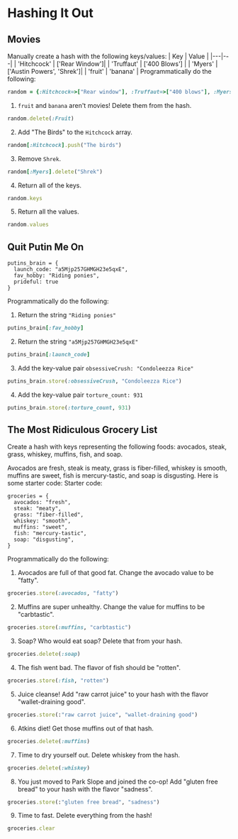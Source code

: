 # Hashing It Out
## Movies
Manually create a hash with the following keys/values:
| Key | Value |
|---|---|
| 'Hitchcock' | ['Rear Window']|
| 'Truffaut' | ['400 Blows'] |
| 'Myers'  | ['Austin Powers', 'Shrek']|
| 'fruit' | 'banana' |
Programmatically do the following:
```ruby 
random = {:Hitchcock=>["Rear window"], :Truffaut=>["400 blows"], :Myers=>["Austin Powers", "Shrek"], :Fruit=>"Banana"}
```
1. `fruit` and `banana` aren't movies! Delete them from the hash.
```ruby
random.delete(:Fruit)
```
2. Add "The Birds" to the `Hitchcock` array.
```ruby
random[:Hitchcock].push("The birds")
```
3. Remove `Shrek`.
```ruby
random[:Myers].delete("Shrek")
```
4. Return all of the keys.
```ruby
random.keys    
```
5. Return all the values.
```ruby
random.values
```
## Quit Putin Me On
```
putins_brain = {
  launch_code: "a5Mjp257GHMGH23e5qxE",
  fav_hobby: "Riding ponies",
  prideful: true
}
```
Programmatically do the following:
1. Return the string `"Riding ponies"`
```ruby
putins_brain[:fav_hobby]
```
2. Return the string `"a5Mjp257GHMGH23e5qxE"`
```ruby
putins_brain[:launch_code]
```
3. Add the key-value pair `obsessiveCrush: "Condoleezza Rice"`
```ruby
putins_brain.store(:obsessiveCrush, "Condoleezza Rice")
```
4. Add the key-value pair `torture_count: 931`
```ruby
putins_brain.store(:torture_count, 931)
```
## The Most Ridiculous Grocery List
Create a hash with keys representing the following foods: avocados, steak, grass, whiskey, muffins, fish, and soap.


Avocados are fresh, steak is meaty, grass is fiber-filled, whiskey is smooth, muffins are sweet, fish is mercury-tastic, and soap is disgusting. Here is some starter code:
Starter code:
```
groceries = {
  avocados: "fresh",
  steak: "meaty",
  grass: "fiber-filled",
  whiskey: "smooth",
  muffins: "sweet",
  fish: "mercury-tastic",
  soap: "disgusting",
}
```
Programmatically do the following:
1. Avocados are full of that good fat. Change the avocado value to be "fatty".
```ruby
groceries.store(:avocados, "fatty")
```
2. Muffins are super unhealthy. Change the value for muffins to be "carbtastic".
```ruby
groceries.store(:muffins, "carbtastic")
```
3. Soap? Who would eat soap? Delete that from your hash.
```ruby
groceries.delete(:soap)
```
4. The fish went bad. The flavor of fish should be "rotten".
```ruby
groceries.store(:fish, "rotten")
```
5. Juice cleanse! Add "raw carrot juice" to your hash with the flavor "wallet-draining good".
```ruby
groceries.store(:"raw carrot juice", "wallet-draining good")
```
6. Atkins diet! Get those muffins out of that hash.
```ruby
groceries.delete(:muffins)
```
7. Time to dry yourself out. Delete whiskey from the hash.
```ruby
groceries.delete(:whiskey)
```
8. You just moved to Park Slope and joined the co-op! Add "gluten free bread" to your hash with the flavor "sadness".
```ruby
groceries.store(:"gluten free bread", "sadness")
```
9. Time to fast. Delete everything from the hash!
```ruby
groceries.clear
```